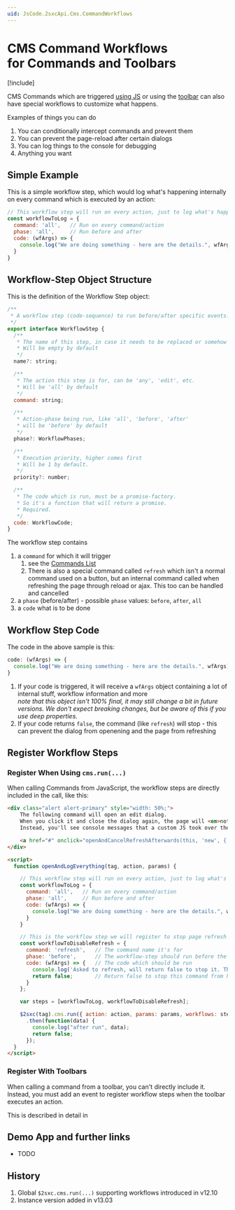 ```yaml
---
uid: JsCode.2sxcApi.Cms.CommandWorkflows
---
```


# CMS Command Workflows <br> for Commands and Toolbars

[!include[](~/pages/basics/stack/_shared-float-summary.md)]
<style>.context-box-summary .edit-custom { visibility: visible; } </style>

CMS Commands which are triggered [using JS](xref:JsCode.Commands.Index) or using the [toolbar](xref:JsCode.Toolbars.Workflows) can also have special workflows to customize what happens. 

Examples of things you can do

1. You can conditionally intercept commands and prevent them
1. You can prevent the page-reload after certain dialogs
1. You can log things to the console for debugging
1. Anything you want

## Simple Example

This is a simple workflow step, which would log what's happening internally on every command which is executed by an action:

```js
// This workflow step will run on every action, just to log what's happening
const workflowToLog = {
  command: 'all',   // Run on every command/action
  phase: 'all',     // Run before and after
  code: (wfArgs) => {
    console.log("We are doing something - here are the details.", wfArgs);
  }
}
```

## Workflow-Step Object Structure

This is the definition of the Workflow Step object:

```js
/**
 * A workflow step (code-sequence) to run before/after specific events.
 */
export interface WorkflowStep {
  /**
   * The name of this step, in case it needs to be replaced or somehow controlled
   * Will be empty by default
   */
  name?: string;

  /**
   * The action this step is for, can be 'any', 'edit', etc.
   * Will be 'all' by default
   */
  command: string;

  /**
   * Action-phase being run, like 'all', 'before', 'after'
   * will be 'before' by default
   */
  phase?: WorkflowPhases;

  /**
   * Execution priority, higher comes first
   * Will be 1 by default.
   */
  priority?: number;

  /**
   * The code which is run, must be a promise-factory.
   * So it's a function that will return a promise.
   * Required.
   */
  code: WorkflowCode;
}
```

The workflow step contains

1. a `command` for which it will trigger
    1. see the [Commands List](xref:JsCode.Commands.Index)
    1. There is also a special command called `refresh` which isn't a normal command used on a button, but an internal command called when refreshing the page through reload or ajax. This too can be handled and cancelled
1. a `phase` (before/after) - possible `phase` values: `before`, `after`, `all`
1. a `code` what is to be done

## Workflow Step Code

The code in the above sample is this:

```js
code: (wfArgs) => {
  console.log("We are doing something - here are the details.", wfArgs);
}
```

1. If your code is triggered, it will receive a `wfArgs` object containing a lot of internal stuff, workflow information and more  
    _note that this object isn't 100% final, it may still change a bit in future versions. We don't expect breaking changes, but be aware of this if you use deep properties._
1. If your code returns `false`, the command (like `refresh`) will stop - this can prevent the dialog from openening and the page from refreshing


## Register Workflow Steps

### Register When Using `cms.run(...)`

When calling Commands from JavaScript, the workflow steps are directly included in the call, like this:

```html
<div class="alert alert-primary" style="width: 50%;">
    The following command will open an edit dialog. 
    When you click it and close the dialog again, the page will <em>not refresh</em>. <br>
    Instead, you'll see console messages that a custom JS took over the process. <br>

    <a href="#" onclick="openAndCancelRefreshAfterwards(this, 'new', { contentType: 'UiEmptyHelloWorld'})">Run open command</a>
</div>

<script>
  function openAndLogEverything(tag, action, params) {

    // This workflow step will run on every action, just to log what's happening
    const workflowToLog = {
      command: 'all',   // Run on every command/action
      phase: 'all',     // Run before and after
      code: (wfArgs) => {
        console.log("We are doing something - here are the details.", wfArgs);
      }
    }

    // This is the workflow step we will register to stop page refresh
    const workflowToDisableRefresh = {
      command: 'refresh',   // The command name it's for
      phase: 'before',      // The workflow-step should run before the command is executed
      code: (wfArgs) => {   // The code which should be run
        console.log('Asked to refresh, will return false to stop it. These are the arguments we got.', wfArgs);
        return false;       // Return false to stop this command from happening
      }
    };

    var steps = [workflowToLog, workflowToDisableRefresh];

    $2sxc(tag).cms.run({ action: action, params: params, workflows: steps})
      .then(function(data) {
        console.log("after run", data);
        return false;
      });
  }
</script>
```

### Register With Toolbars

When calling a command from a toolbar, you can't directly include it. 
Instead, you must add an event to register workflow steps when the toolbar executes an action. 

This is described in detail in [](xref:JsCode.Toolbars.Workflows)


## Demo App and further links 

* TODO


## History

1. Global `$2sxc.cms.run(...)` supporting workflows introduced in v12.10
1. Instance version added in v13.03
